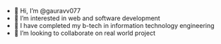 - 👋 Hi, I’m @gauravv077
- 👀 I’m interested in web and software development 
- 🌱 I have completed my b-tech in information technology engineering 
- 💞️ I’m looking to collaborate on real world project 


<!---
gauravv077/gauravv077 is a ✨ special ✨ repository because its `README.md` (this file) appears on your GitHub profile.
You can click the Preview link to take a look at your changes.
--->
